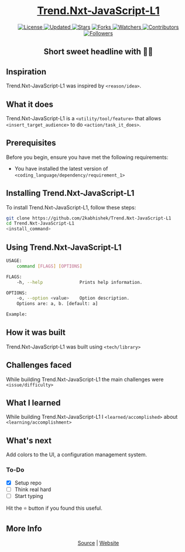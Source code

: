 <div align = "center">

<h1><a href="https://2kabhishek.github.io/Trend.Nxt-JavaScript-L1">Trend.Nxt-JavaScript-L1</a></h1>

<a href="https://github.com/2KAbhishek/Trend.Nxt-JavaScript-L1/blob/master/LICENSE">
<img alt="License" src="https://img.shields.io/github/license/2kabhishek/Trend.Nxt-JavaScript-L1?style=plastic&color=white&label=License"> </a>

<a href="https://github.com/2KAbhishek/Trend.Nxt-JavaScript-L1/pulse">
<img alt="Updated" src="https://img.shields.io/github/last-commit/2kabhishek/Trend.Nxt-JavaScript-L1?style=plastic&color=e30724&label=Updated"> </a>

<a href="https://github.com/2KAbhishek/Trend.Nxt-JavaScript-L1/stargazers">
<img alt="Stars" src="https://img.shields.io/github/stars/2kabhishek/Trend.Nxt-JavaScript-L1?style=plastic&color=00d451&label=Stars"></a>

<a href="https://github.com/2KAbhishek/Trend.Nxt-JavaScript-L1/network/members">
<img alt="Forks" src="https://img.shields.io/github/forks/2kabhishek/Trend.Nxt-JavaScript-L1?style=plastic&color=1688f0&label=Forks"> </a>

<a href="https://github.com/2KAbhishek/Trend.Nxt-JavaScript-L1/watchers">
<img alt="Watchers" src="https://img.shields.io/github/watchers/2kabhishek/Trend.Nxt-JavaScript-L1?style=plastic&color=ff5500&label=Watchers"> </a>

<a href="https://github.com/2KAbhishek/Trend.Nxt-JavaScript-L1/graphs/contributors">
<img alt="Contributors" src="https://img.shields.io/github/contributors/2kabhishek/Trend.Nxt-JavaScript-L1?style=plastic&color=f0f&label=Contributors"> </a>

<a href="https://github.com/2KAbhishek?tab=followers">
<img alt="Followers" src="https://img.shields.io/github/followers/2kabhishek?color=222&style=plastic&label=Followers"> </a>

<h2>Short sweet headline with 🎇🎉</h2>

</div>

## Inspiration

Trend.Nxt-JavaScript-L1 was inspired by `<reason/idea>`.

## What it does

Trend.Nxt-JavaScript-L1 is a `<utility/tool/feature>` that allows `<insert_target_audience>` to do `<action/task_it_does>`.

## Prerequisites

Before you begin, ensure you have met the following requirements:

- You have installed the latest version of `<coding_language/dependency/requirement_1>`

## Installing Trend.Nxt-JavaScript-L1

To install Trend.Nxt-JavaScript-L1, follow these steps:

```bash
git clone https://github.com/2kabhishek/Trend.Nxt-JavaScript-L1
cd Trend.Nxt-JavaScript-L1
<install_command>
```

## Using Trend.Nxt-JavaScript-L1

```bash
USAGE:
    command [FLAGS] [OPTIONS]

FLAGS:
    -h, --help              Prints help information.

OPTIONS:
    -o, --option <value>    Option description.
    Options are: a, b. [default: a]

Example:


```

## How it was built

Trend.Nxt-JavaScript-L1 was built using `<tech/library>`

## Challenges faced

While building Trend.Nxt-JavaScript-L1 the main challenges were `<issue/difficulty>`

## What I learned

While building Trend.Nxt-JavaScript-L1 I `<learned/accomplished>` about `<learning/accomplishment>`

## What's next

Add colors to the UI, a configuration management system.

### To-Do

- [x] Setup repo
- [ ] Think real hard
- [ ] Start typing

Hit the :star: button if you found this useful.

## More Info

<div align="center">

<a href="https://github.com/2KAbhishek/Trend.Nxt-JavaScript-L1">Source</a> |
<a href="https://2kabhishek.github.io/Trend.Nxt-JavaScript-L1">Website</a>

</div>
